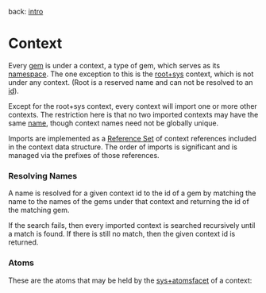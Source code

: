 back: [intro](../intro.md#Basics)

# Context
Every [gem](basics/gem.md) is under a context, a type of gem, which serves as its [namespace](basics/namespace.md). The one exception to this is the [root+sys](gems/root+sys.md) context, which is not under any context. (Root is a reserved name and can not be resolved to an [id](basics/id.md)).

Except for the root+sys context, every context will import one or more other contexts. The restriction here is that no two imported contexts may have the same [name](basics/name.md), though context names need not be globally unique. 

Imports are implemented as a [Reference Set](basics/referencemap.md#Reference%20Sets) of context references included in the context data structure. The order of imports is significant and is managed via the prefixes of those references.

### Resolving Names

A name is resolved for a given context id to the id of a gem by matching the name to the names of the gems under that context and returning the id of the matching gem.

If the search fails, then every imported context is searched recursively until a match is found. If there is still no match, then the given context id is returned.

### Atoms

These are the atoms that may be held by the [sys+atomsfacet](facets/sys+atomsfacet.md) of a context:
